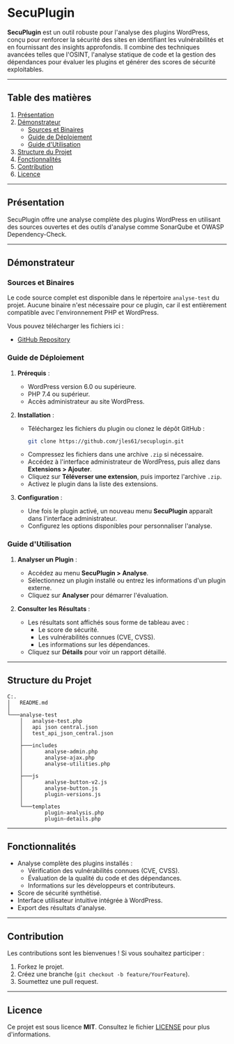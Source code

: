 <!-- # SecuPlugin
SecuPlugin is a powerful WordPress tool that enhances website security by analyzing plugins for vulnerabilities. Using OSINT, static code analysis, and dependency management, it provides detailed insights and generates security scores, helping administrators identify risks and maintain a safer WordPress environment.

Voici une suggestion pour le fichier `README.md` de votre projet SecuPlugin, incluant un dossier démonstrateur et les informations essentielles :

--- -->

# SecuPlugin

**SecuPlugin** est un outil robuste pour l'analyse des plugins WordPress, conçu pour renforcer la sécurité des sites en identifiant les vulnérabilités et en fournissant des insights approfondis. Il combine des techniques avancées telles que l'OSINT, l'analyse statique de code et la gestion des dépendances pour évaluer les plugins et générer des scores de sécurité exploitables.

---

## Table des matières

1. [Présentation](#présentation)
2. [Démonstrateur](#démonstrateur)
   - [Sources et Binaires](#sources-et-binaires)
   - [Guide de Déploiement](#guide-de-déploiement)
   - [Guide d'Utilisation](#guide-dutilisation)
3. [Structure du Projet](#structure-du-projet)
4. [Fonctionnalités](#fonctionnalités)
5. [Contribution](#contribution)
6. [Licence](#licence)

---

## Présentation

SecuPlugin offre une analyse complète des plugins WordPress en utilisant des sources ouvertes et des outils d'analyse comme SonarQube et OWASP Dependency-Check. 

---

## Démonstrateur

### Sources et Binaires

Le code source complet est disponible dans le répertoire `analyse-test` du projet. Aucune binaire n'est nécessaire pour ce plugin, car il est entièrement compatible avec l'environnement PHP et WordPress.

Vous pouvez télécharger les fichiers ici :
- [GitHub Repository](https://github.com/jles61/secuplugin)

### Guide de Déploiement

1. **Prérequis** :
   - WordPress version 6.0 ou supérieure.
   - PHP 7.4 ou supérieur.
   - Accès administrateur au site WordPress.

2. **Installation** :
   - Téléchargez les fichiers du plugin ou clonez le dépôt GitHub :
     ```bash
     git clone https://github.com/jles61/secuplugin.git
     ```
   - Compressez les fichiers dans une archive `.zip` si nécessaire.
   - Accédez à l'interface administrateur de WordPress, puis allez dans **Extensions > Ajouter**.
   - Cliquez sur **Téléverser une extension**, puis importez l'archive `.zip`.
   - Activez le plugin dans la liste des extensions.

3. **Configuration** :
   - Une fois le plugin activé, un nouveau menu **SecuPlugin** apparaît dans l'interface administrateur.
   - Configurez les options disponibles pour personnaliser l'analyse.

### Guide d'Utilisation

1. **Analyser un Plugin** :
   - Accédez au menu **SecuPlugin > Analyse**.
   - Sélectionnez un plugin installé ou entrez les informations d'un plugin externe.
   - Cliquez sur **Analyser** pour démarrer l'évaluation.

2. **Consulter les Résultats** :
   - Les résultats sont affichés sous forme de tableau avec :
     - Le score de sécurité.
     - Les vulnérabilités connues (CVE, CVSS).
     - Les informations sur les dépendances.
   - Cliquez sur **Détails** pour voir un rapport détaillé.

<!-- 3. **Rapport Exportable** :
   - Vous pouvez exporter un rapport au format JSON ou PDF depuis la page d'analyse. -->

---

## Structure du Projet

```
C:.
│   README.md
│
└───analyse-test
    │   analyse-test.php
    │   api json central.json
    │   test_api_json_central.json
    │
    ├───includes
    │       analyse-admin.php
    │       analyse-ajax.php
    │       analyse-utilities.php
    │
    ├───js
    │       analyse-button-v2.js
    │       analyse-button.js
    │       plugin-versions.js
    │
    └───templates
            plugin-analysis.php
            plugin-details.php
```

---

## Fonctionnalités

- Analyse complète des plugins installés :
  - Vérification des vulnérabilités connues (CVE, CVSS).
  - Évaluation de la qualité du code et des dépendances.
  - Informations sur les développeurs et contributeurs.
- Score de sécurité synthétisé.
- Interface utilisateur intuitive intégrée à WordPress.
- Export des résultats d'analyse.

---

## Contribution

Les contributions sont les bienvenues ! Si vous souhaitez participer :
1. Forkez le projet.
2. Créez une branche (`git checkout -b feature/YourFeature`).
3. Soumettez une pull request.

---

## Licence

Ce projet est sous licence **MIT**. Consultez le fichier [LICENSE](LICENSE) pour plus d'informations.
